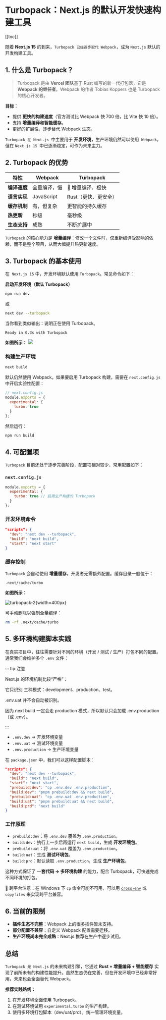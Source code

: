 # Turbopack：Next.js 的默认开发快速构建工具

[[toc]]

随着 **Next.js 15** 的到来，`Turbopack 已经逐步取代 Webpack`，成为 `Next.js` 默认的开发构建工具。

## 1. 什么是 Turbopack？

> Turbopack 是由 **Vercel 团队**基于 Rust 编写的新一代打包器，它是 **Webpack 的继任者**。Webpack 的作者 Tobias Koppers 也是 Turbopack 的核心开发者。

**目标：**

- 提供 **更快的构建速度**（官方测试比 Webpack 快 700 倍，比 Vite 快 10 倍）。
- 支持 **增量编译和智能缓存**。
- 更好的扩展性，逐步替代 Webpack 生态。

`Turbopack 在 Next.js `中主要用于 **开发环境**，生产环境仍然可以使用` Webpack`，但在 `Next.js 15 `中已逐渐稳定，可作为未来主力。

## 2. Turbopack 的优势

| 特性         | Webpack      | Turbopack            |
| ------------ | ------------ | -------------------- |
| **编译速度** | 全量编译，慢 | 🚀 增量编译，极快    |
| **语言实现** | JavaScript   | Rust（更快、更安全） |
| **缓存机制** | 有，但复杂   | 更智能的持久缓存     |
| **热更新**   | 秒级         | 毫秒级               |
| **生态支持** | 成熟         | 不断扩展中           |

`Turbopack` 的核心能力是 **增量编译**：修改一个文件时，仅重新编译受影响的依赖，而不是整个项目，从而大幅提升热更新速度。

## 3. Turbopack 的基本使用

在` Next.js 15` 中，开发环境默认使用 `Turbopack`。常见命令如下：

**启动开发环境（默认 Turbopack）**

```bash
npm run dev
```

或

```bash
next dev --turbopack
```

当你看到类似输出：说明正在使用 Turbopack。

```
Ready in 0.3s with Turbopack
```

**如图所示：** ![](../images/turbopack-1.png)

### 构建生产环境

```bash
next build
```

默认仍然使用 Webpack。如果要启用 Turbopack 构建，需要在 `next.config.js` 中开启实验性配置：

```js
// next.config.js
module.exports = {
  experimental: {
    turbo: true
  }
};
```

然后运行：

```bash
npm run build
```

## 4. 可配置项

`Turbopack` 目前还处于逐步完善阶段，配置项相对较少，常用配置如下：

### `next.config.js`

```js
module.exports = {
  experimental: {
    turbo: true // 启用生产构建的 Turbopack
  }
};
```

### 开发环境命令

```json
"scripts": {
  "dev": "next dev --turbopack",
  "build": "next build",
  "start": "next start"
}
```

### 缓存控制

`Turbopack` 会自动使用 **增量缓存**，开发者无需额外配置。缓存目录一般位于：

```
.next/cache/turbo
```

**如图所示：**  

![turbopack-2](../images/turbopack-2.png){width=400px}

可手动删除以强制全量编译：

```bash
rm -rf .next/cache/turbo
```

## 5. 多环境构建脚本实践

在真实项目中，往往需要针对不同的环境（开发 / 测试 / 生产）打包不同的配置。通常我们会维护多个 `.env` 文件：

::: tip 注意

Next.js 的环境机制比较“严格”：

它只识别 三种模式：development、production、test。

.env.uat 并不会自动被识别。

因为 next build 一定会走 production 模式，所以默认只会加载 .env.production（或 .env）。

:::

- `.env.dev` → 开发环境变量
- `.env.uat` → 测试环境变量
- `.env.production` → 生产环境变量

在 `package.json` 中，我们可以这样配置脚本：

```json
"scripts": {
  "dev": "next dev --turbopack",
  "build": "next build",
  "start": "next start",
  "prebuild:dev": "cp .env.dev .env.production",
  "build:dev": "pnpm prebuild:dev && next build",
  "prebuild:uat": "cp .env.uat .env.production",
  "build:uat": "pnpm prebuild:uat && next build",
  "build:prd": "next build"
}
```



### 工作原理

- `prebuild:dev`：将 `.env.dev` 覆盖为 `.env.production`。
- `build:dev`：执行上一步后再运行 `next build`，生成 **开发环境包**。
- `prebuild:uat`：将 `.env.uat` 覆盖为 `.env.production`。
- `build:uat`：生成 **测试环境包**。
- `build:prd`：默认读取 `.env.production`，生成 **生产环境包**。

这种方式保证了 **一套代码 → 多环境构建** 的能力，配合 Turbopack，可快速完成不同环境的打包。

📌 跨平台注意：在 Windows 下 `cp` 命令可能不可用，可以用 [`cross-env`](https://www.npmjs.com/package/cross-env) 或 `copyfiles` 来实现跨平台兼容。

## 6. 当前的限制

- **插件生态不完整**：Webpack 上的很多插件暂未支持。
- **部分配置不兼容**：自定义 Webpack 配置需要迁移。
- **生产环境尚未完全成熟**：Next.js 推荐在生产中逐步试用。

## 总结

`Turbopack 是 Next.js` 的未来构建引擎，它通过 **Rust + 增量编译 + 智能缓存** 实现了前所未有的构建性能提升。虽然生态仍在完善，但在开发环境中已经非常好用，未来也会全面替代 Webpack。

**推荐实践路线：**

1. 在开发环境全面使用 Turbopack。
2. 在测试环境试用 `experimental.turbo` 的生产构建。
3. 使用多环境打包脚本（dev/uat/prd），统一管理环境变量。
